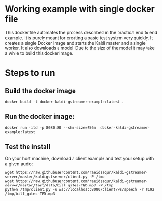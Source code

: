 # Working example with single docker file
This docker file automates the process described in the practical end to end example.
It is purely meant for creating a basic test system very quickly.
It creates a single Docker Image and starts the Kaldi master and a single worker. It also downloads a model. 
Due to the size of the model it may take a while to build this docker image.

# Steps to run
## Build the docker image
```
docker build -t docker-kaldi-gstreamer-example:latest .
```

## Run the docker image:
```
docker run -itd -p 8080:80 --shm-size=256m  docker-kaldi-gstreamer-example:latest 

```

## Test the install
On your host machine, download a client example and test your setup with a given audio:
```
wget https://raw.githubusercontent.com/raeidsaqur/kaldi-gstreamer-server/master/kaldigstserver/client.py -P /tmp
wget https://raw.githubusercontent.com/raeidsaqur/kaldi-gstreamer-server/master/test/data/bill_gates-TED.mp3 -P /tmp
python /tmp/client.py -u ws://localhost:8080/client/ws/speech -r 8192 /tmp/bill_gates-TED.mp3
```
